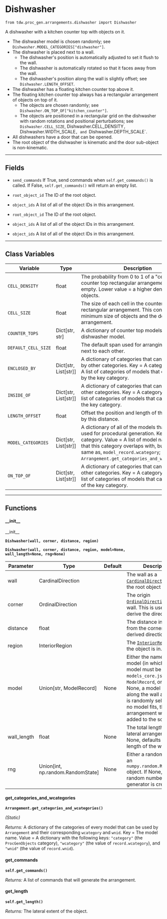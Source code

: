 # Dishwasher

`from tdw.proc_gen.arrangements.dishwasher import Dishwasher`

A dishwasher with a kitchen counter top with objects on it.

- The dishwasher model is chosen randomly; see `Dishwasher.MODEL_CATEGORIES["dishwasher"]`.
- The dishwasher is placed next to a wall.
  - The dishwasher's position is automatically adjusted to set it flush to the wall.
  - The dishwasher is automatically rotated so that it faces away from the wall.
  - The dishwasher's position along the wall is slightly offset; see `Dishwasher.LENGTH_OFFSET`.
- The dishwasher has a floating kitchen counter top above it.
- The floating kitchen counter top always has a rectangular arrangement of objects on top of it.
  - The objects are chosen randomly; see `Dishwasher.ON_TOP_OF["kitchen_counter"]`.
  - The objects are positioned in a rectangular grid on the dishwasher with random rotations and positional perturbations; see `Dishwasher.CELL_SIZE`, Dishwasher.CELL_DENSITY`, `Dishwasher.WIDTH_SCALE`, and `Dishwasher.DEPTH_SCALE`.
- All dishwashers have a door that can be opened.
- The root object of the dishwasher is kinematic and the door sub-object is non-kinematic.

***

## Fields

- `send_commands` If True, send commands when `self.get_commands()` is called. If False, `self.get_commands()` will return an empty list.

- `root_object_id` The ID of the root object.

- `object_ids` A list of all of the object IDs in this arrangement.

- `root_object_id` The ID of the root object.

- `object_ids` A list of all of the object IDs in this arrangement.

- `object_ids` A list of all of the object IDs in this arrangement.

***

## Class Variables

| Variable | Type | Description | Value |
| --- | --- | --- | --- |
| `CELL_DENSITY` | float | The probability from 0 to 1 of a "cell" in the counter top rectangular arrangement being empty. Lower value = a higher density of small objects. | `0.4` |
| `CELL_SIZE` | float | The size of each cell in the counter top rectangular arrangement. This controls the minimum size of objects and the density of the arrangement. | `0.05` |
| `COUNTER_TOPS` | Dict[str, str] | A dictionary of counter top models per dishwasher model. | `loads(Path(resource_filename(__name__, "data/dishwasher_counter_tops.json")).read_text())` |
| `DEFAULT_CELL_SIZE` | float | The default span used for arranging objects next to each other. | `0.6096` |
| `ENCLOSED_BY` | Dict[str, List[str]] | A dictionary of categories that can be enclosed by other categories. Key = A category. Value = A list of categories of models that can enclosed by the key category. | `loads(Path(resource_filename(__name__, "data/enclosed_by.json")).read_text())` |
| `INSIDE_OF` | Dict[str, List[str]] | A dictionary of categories that can be inside of other categories. Key = A category. Value = A list of categories of models that can inside of the key category. | `loads(Path(resource_filename(__name__, "data/inside_of.json")).read_text())` |
| `LENGTH_OFFSET` | float | Offset the position and length of the dishwasher by this distance. | `0.025` |
| `MODEL_CATEGORIES` | Dict[str, List[str]] | A dictionary of all of the models that may be used for procedural generation. Key = The category. Value = A list of model names. Note that this category overlaps with, but is not the same as, `model_record.wcategory`; see: `Arrangement.get_categories_and_wcategories()`. | `loads(Path(resource_filename(__name__, "data/models.json")).read_text())` |
| `ON_TOP_OF` | Dict[str, List[str]] | A dictionary of categories that can be on top of other categories. Key = A category. Value = A list of categories of models that can be on top of the key category. | `loads(Path(resource_filename(__name__, "data/on_top_of.json")).read_text())` |

***

## Functions

#### \_\_init\_\_

\_\_init\_\_

**`Dishwasher(wall, corner, distance, region)`**

**`Dishwasher(wall, corner, distance, region, model=None, wall_length=None, rng=None)`**

| Parameter | Type | Default | Description |
| --- | --- | --- | --- |
| wall |  CardinalDirection |  | The wall as a [`CardinalDirection`](../../cardinal_direction.md) that the root object is next to. |
| corner |  OrdinalDirection |  | The origin [`OrdinalDirection`](../../ordinal_direction.md) of this wall. This is used to derive the direction. |
| distance |  float |  | The distance in meters from the corner along the derived direction. |
| region |  InteriorRegion |  | The [`InteriorRegion`](../../scene_data/interior_region.md) that the object is in. |
| model |  Union[str, ModelRecord] | None | Either the name of the model (in which case the model must be in `models_core.json`), or a `ModelRecord`, or None. If None, a model that fits along the wall at `distance` is randomly selected. If no model fits, the arrangement will not be added to the scene. |
| wall_length |  float  | None | The total length of the lateral arrangement. If None, defaults to the length of the wall. |
| rng |  Union[int, np.random.RandomState] | None | Either a random seed or an `numpy.random.RandomState` object. If None, a new random number generator is created. |

#### get_categories_and_wcategories

**`Arrangement.get_categories_and_wcategories()`**

_(Static)_

_Returns:_  A dictionary of the categories of every model that can be used by `Arrangement` and their corresponding `wcategory` and `wnid`. Key = The model name. Value = A dictionary with the following keys: `"category"` (the `ProcGenObjects` category), `"wcategory"` (the value of `record.wcategory`), and `"wnid"` (the value of `record.wnid`).

#### get_commands

**`self.get_commands()`**

_Returns:_  A list of commands that will generate the arrangement.

#### get_length

**`self.get_length()`**

_Returns:_  The lateral extent of the object.